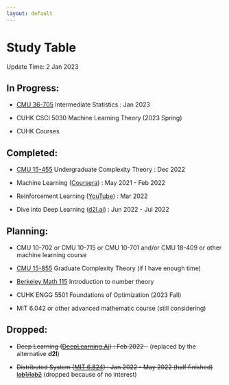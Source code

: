 ```yaml
---
layout: default
---
```


# Study Table

Update Time: 2 Jan 2023

## In Progress:

* [CMU 36-705](https://www.youtube.com/playlist?list=PLJPW8OTey_OZk6K_9QLpguoPg_Ip3GkW_) Intermediate Statistics : Jan 2023

* CUHK CSCI 5030 Machine Learning Theory (2023 Spring)

* CUHK Courses 

## Completed:

* [CMU 15-455](https://www.youtube.com/playlist?list=PLm3J0oaFux3YL5vLXpzOyJiLtqLp6dCW2) Undergraduate Complexity Theory : Dec 2022

* Machine Learning ([Coursera](https://www.coursera.org/learn/machine-learning)) : May 2021 - Feb 2022

* Reinforcement Learning ([YouTube](https://github.com/zhoubolei/introRL)) : Mar 2022

* Dive into Deep Learning ([d2l.ai](http://d2l.ai)) : Jun 2022 - Jul 2022

## Planning:

* CMU 10-702 or CMU 10-715 or CMU 10-701 and/or CMU 18-409 or other machine learning course

* [CMU 15-855](https://www.youtube.com/playlist?list=PLm3J0oaFux3b8Gg1DdaJOzYNsaXYLAOKH) Graduate Complexity Theory (if I have enough time)

* [Berkeley Math 115](https://www.youtube.com/playlist?list=PL8yHsr3EFj53L8sMbzIhhXSAOpuZ1Fov8) Introduction to number theory

* CUHK ENGG 5501 Foundations of Optimization (2023 Fall)

* MIT 6.042 or other advanced mathematic course (still considering)

## Dropped:
* ~~Deep Learning ([DeepLearning.Ai](https://www.coursera.org/specializations/deep-learning)) : Feb 2022 -~~ (replaced by the alternative **d2l**)

* ~~Distributed System ([MIT 6.824](https://youtu.be/cQP8WApzIQQ)) : Jan 2022 - May 2022 (half finished) [lab1/lab2](https://github.com/Yasgant/6.824)~~ (dropped because of no interest)



